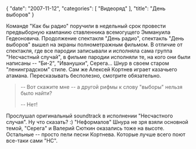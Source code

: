 {
   "date": "2007-11-12",
   "categories": [
      "Видеоряд"
   ],
   "title": "День выборов"
}

Команде "Как бы радио" поручили в недельный срок провести предвыборную кампанию ставленника всемогущего Эммануила Гедеоновича. Продолжение спектакля "День радио", спектакль "День выборов" вышел на экраны полнометражным фильмом. В отличие от спектакля, где все пародии записывали и исполняла сама группа "Несчастный случай", в фильме пародии исполняли те, на кого они были написаны -- "Би-2", "Иванушки", Серега... Шнур в своем старом "ленинградском" стиле. Сам же Алексей Кортнев играет казачьего атамана. Пересказывать бесполезно, смотрите обязательно.

> \-- Вот скажите мне -- а другой рифмы к слову "выборы" нельзя было найти?  
>   
> \-- Нет!

Прослушал оригинальный soundtrack в исполнении "Несчастного случая". Ну что сказать? :) "Неформалов" Шнура не зря взяли основной темой, "Серега" и Валерий Сюткин оказались тоже на высоте. Остальные -- просто пели песни Кортнева. Которые лучше всего поют все-таки сами "НС".
